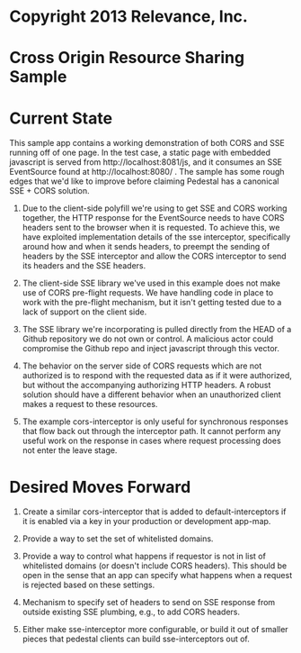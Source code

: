 # Copyright 2013 Relevance, Inc.

Cross Origin Resource Sharing Sample
====================================

# Current State

This sample app contains a working demonstration of both CORS and SSE
running off of one page. In the test case, a static page with embedded
javascript is served from http://localhost:8081/js, and it consumes an
SSE EventSource found at http://localhost:8080/ . The sample has some
rough edges that we'd like to improve before claiming Pedestal has a
canonical SSE + CORS solution.

1. Due to the client-side polyfill we're using to get SSE and CORS
working together, the HTTP response for the EventSource needs to have
CORS headers sent to the browser when it is requested. To achieve
this, we have exploited implementation details of the sse interceptor,
specifically around how and when it sends headers, to preempt the
sending of headers by the SSE interceptor and allow the CORS
interceptor to send its headers and the SSE headers.

2. The client-side SSE library we've used in this example does not
make use of CORS pre-flight requests. We have handling code in place
to work with the pre-flight mechanism, but it isn't getting tested due
to a lack of support on the client side.

3. The SSE library we're incorporating is pulled directly from the
HEAD of a Github repository we do not own or control. A malicious
actor could compromise the Github repo and inject javascript through
this vector.

4. The behavior on the server side of CORS requests which are not
authorized is to respond with the requested data as if it were
authorized, but without the accompanying authorizing HTTP headers. A
robust solution should have a different behavior when an unauthorized
client makes a request to these resources.

5. The example cors-interceptor is only useful for synchronous
responses that flow back out through the interceptor path. It cannot
perform any useful work on the response in cases where request
processing does not enter the leave stage.

# Desired Moves Forward

1. Create a similar cors-interceptor that is added to
default-interceptors if it is enabled via a key in your production or
development app-map.

2. Provide a way to set the set of whitelisted domains.

3. Provide a way to control what happens if requestor is not in list
of whitelisted domains (or doesn't include CORS headers). This should
be open in the sense that an app can specify what happens when a
request is rejected based on these settings.

4. Mechanism to specify set of headers to send on SSE response from
outside existing SSE plumbing, e.g., to add CORS headers.

5. Either make sse-interceptor more configurable, or build it out of
smaller pieces that pedestal clients can build sse-interceptors out
of.
